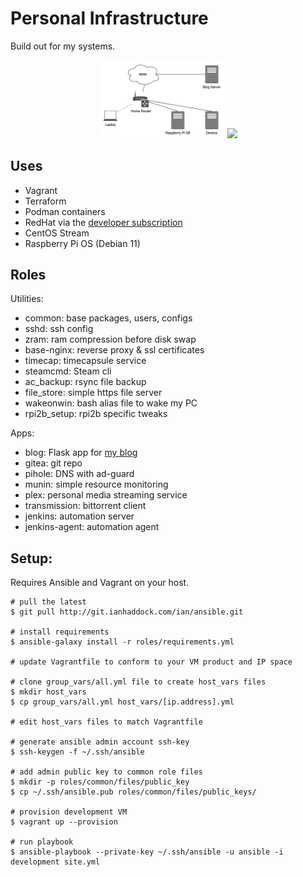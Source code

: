 # Personal Infrastructure
Build out for my systems.

<p align="center">
  <img width="40%" height="auto" src="https://raw.githubusercontent.com/ianhaddock/ansible/main/personal_infrastructure.png">
  <img width="40%" height="auto" src="http://git.ianhaddock.org/ian/ansible/raw/branch/main/personal_infrastructure.png">
</p>

## Uses

* Vagrant
* Terraform
* Podman containers
* RedHat via the [developer subscription][2]
* CentOS Stream
* Raspberry Pi OS (Debian 11)


## Roles

Utilities:
* common: base packages, users, configs
* sshd: ssh config
* zram: ram compression before disk swap
* base-nginx: reverse proxy & ssl certificates
* timecap: timecapsule service
* steamcmd: Steam cli
* ac_backup: rsync file backup
* file_store: simple https file server
* wakeonwin: bash alias file to wake my PC
* rpi2b_setup: rpi2b specific tweaks

Apps: 
* blog: Flask app for [my blog][1]
* gitea: git repo
* pihole: DNS with ad-guard
* munin: simple resource monitoring
* plex: personal media streaming service
* transmission: bittorrent client
* jenkins: automation server
* jenkins-agent: automation agent


## Setup:

Requires Ansible and Vagrant on your host.

```
# pull the latest
$ git pull http://git.ianhaddock.com/ian/ansible.git

# install requirements
$ ansible-galaxy install -r roles/requirements.yml

# update Vagrantfile to conform to your VM product and IP space

# clone group_vars/all.yml file to create host_vars files
$ mkdir host_vars
$ cp group_vars/all.yml host_vars/[ip.address].yml

# edit host_vars files to match Vagrantfile
 
# generate ansible admin account ssh-key
$ ssh-keygen -f ~/.ssh/ansible

# add admin public key to common role files
$ mkdir -p roles/common/files/public_key
$ cp ~/.ssh/ansible.pub roles/common/files/public_keys/

# provision development VM
$ vagrant up --provision

# run playbook 
$ ansible-playbook --private-key ~/.ssh/ansible -u ansible -i development site.yml
 
```

[1]: https://ianhaddock.com
[2]: https://developers.redhat.com/articles/faqs-no-cost-red-hat-enterprise-linux
